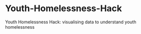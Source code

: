 # Youth-Homelessness-Hack
Youth Homelessness Hack: visualising data to understand youth homelessness
